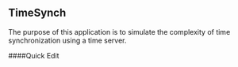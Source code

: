 ## TimeSynch

The purpose of this application is to simulate the complexity of time synchronization using a time server. 


####Quick Edit
